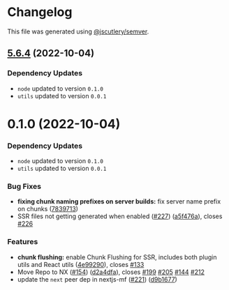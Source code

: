 # Changelog

This file was generated using [@jscutlery/semver](https://github.com/jscutlery/semver).

## [5.6.4](https://github.com/module-federation/nextjs-mf/compare/nextjs-mf-0.1.0...nextjs-mf-5.6.4) (2022-10-04)

### Dependency Updates

* `node` updated to version `0.1.0`
* `utils` updated to version `0.0.1`


# 0.1.0 (2022-10-04)

### Dependency Updates

* `node` updated to version `0.1.0`
* `utils` updated to version `0.0.1`

### Bug Fixes

* **fixing chunk naming prefixes on server builds:** fix server name prefix on chunks ([7839713](https://github.com/module-federation/nextjs-mf/commit/78397136d3bf6677c1eae895853cbe36202125c3))
* SSR files not getting generated when enabled ([#227](https://github.com/module-federation/nextjs-mf/issues/227)) ([a5f476a](https://github.com/module-federation/nextjs-mf/commit/a5f476aeee2dd42e75ef5f3217791308f1515634)), closes [#226](https://github.com/module-federation/nextjs-mf/issues/226)


### Features

* **chunk flushing:** enable Chunk Flushing for SSR, includes both plugin utils and React utils ([4e99290](https://github.com/module-federation/nextjs-mf/commit/4e99290d365cb46873eda052fb006172e99e4b24)), closes [#133](https://github.com/module-federation/nextjs-mf/issues/133)
* Move Repo to NX ([#154](https://github.com/module-federation/nextjs-mf/issues/154)) ([d2a4dfa](https://github.com/module-federation/nextjs-mf/commit/d2a4dfac7fcdaa2b6a21e3d2973808d01649da61)), closes [#199](https://github.com/module-federation/nextjs-mf/issues/199) [#205](https://github.com/module-federation/nextjs-mf/issues/205) [#144](https://github.com/module-federation/nextjs-mf/issues/144) [#212](https://github.com/module-federation/nextjs-mf/issues/212)
* update the `next` peer dep in nextjs-mf ([#221](https://github.com/module-federation/nextjs-mf/issues/221)) ([d9b1677](https://github.com/module-federation/nextjs-mf/commit/d9b16776b1c4ed61e6c0e0414ed452d7312c1806))
